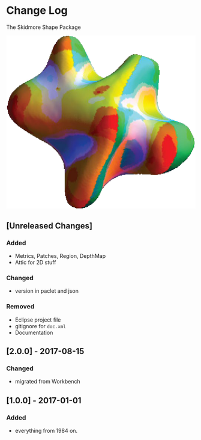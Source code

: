 # Change Log

The Skidmore Shape Package

![](icon.png)

<!--
## Guiding Principles

- Changelogs are for humans, not machines. 
- There should be an entry for every single version.
- The same types of changes should be grouped.
- Versions and sections should be linkable.
- The latest version comes first.
- The release date of each versions is displayed.
- Mention whether you follow Semantic Versioning.

## Types of changes

- `Added` for new features.
- `Changed` for changes in existing functionality.
- `Deprecated` for soon-to-be removed features.
- `Removed` for now removed features.
- `Fixed` for any bug fixes.
- `Security` in case of vulnerabilities. 
-->

## [Unreleased Changes]

### Added

- Metrics, Patches, Region, DepthMap
- Attic for 2D stuff

### Changed

- version in paclet and json

### Removed

- Eclipse project file
- gitignore for `doc.xml`
- Documentation

## [2.0.0] - 2017-08-15

### Changed

- migrated from Workbench


## [1.0.0] - 2017-01-01

### Added

- everything from 1984 on.
